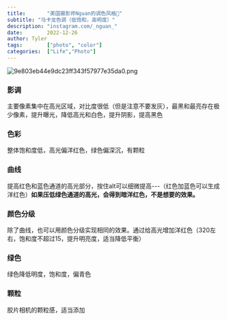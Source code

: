 ```yaml
---
title:       "美国摄影师Nguan的调色风格🎀"
subtitle: "马卡龙色调（低饱和，高明度）"
description: "instagram.com/_nguan_"
date:        2022-12-26
author: Tyler
tags:        ["photo", "color"]
categories:  ["Life","Photo"]
---
```

![9e803eb44e9dc23ff343f57977e35da0.png](https://s1.imagehub.cc/images/2022/12/26/9e803eb44e9dc23ff343f57977e35da0.png)
### 影调
主要像素集中在高光区域，对比度很低（但是注意不要发灰），最黑和最亮存在极少像素，提升曝光，降低高光和白色，提升阴影，提高黑色
### 色彩
整体饱和度低，高光偏洋红色，绿色偏深沉，有颗粒 
### 曲线
提高红色和蓝色通道的高光部分，按住alt可以细微提高---（红色加蓝色可以生成洋红色）**如果压低绿色通道的高光，会得到暗洋红色，不是想要的效果。**
### 颜色分级
除了曲线，也可以用颜色分级实现相同的效果。通过给高光增加洋红色（320左右，饱和度不超过15，提升明亮度，适当降低平衡）
### 绿色
绿色降低明度，饱和度，偏青色
### 颗粒
胶片相机的颗粒感，适当添加
